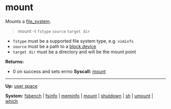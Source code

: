 # mount

Mounts a [file_system](../../kernel/file_system/file_system.md).

> mount -t `fstype` `source` `target dir`

- `fstype` must be a supported file system type, e.g. `vimixfs`
- `source` must be a path to a [block device](../../kernel/devices/devices.md)
- `target dir` must be a directory and will be the mount point

**Returns:**
- 0 on success and sets errno
**Syscall:** [mount](../../kernel/syscalls/mount.md)

---
**Up:** [user space](../userspace.md)

**System:** [fsbench](fsbench.md) | [fsinfo](fsinfo.md) | [meminfo](meminfo.md) | [mount](mount.md) | [shutdown](shutdown.md) | [sh](sh.md) | [umount](umount.md) | [which](which.md)
